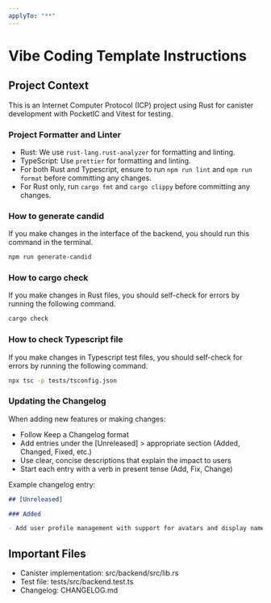 ```yaml
---
applyTo: "**"
---
```


# Vibe Coding Template Instructions

## Project Context

This is an Internet Computer Protocol (ICP) project using Rust for canister development with PocketIC and Vitest for testing.

### Project Formatter and Linter

- Rust: We use `rust-lang.rust-analyzer` for formatting and linting.
- TypeScript: Use `prettier` for formatting and linting.
- For both Rust and Typescript, ensure to run `npm run lint` and `npm run format` before committing any changes.
- For Rust only, run `cargo fmt` and `cargo clippy` before committing any changes.

### How to generate candid

If you make changes in the interface of the backend, you should run this command in the terminal.

```bash
npm run generate-candid
```

### How to cargo check

If you make changes in Rust files, you should self-check for errors by running the following command.

```bash
cargo check
```

### How to check Typescript file

If you make changes in Typescript test files, you should self-check for errors by running the following command.

```bash
npx tsc -p tests/tsconfig.json
```

### Updating the Changelog

When adding new features or making changes:

- Follow Keep a Changelog format
- Add entries under the [Unreleased] > appropriate section (Added, Changed, Fixed, etc.)
- Use clear, concise descriptions that explain the impact to users
- Start each entry with a verb in present tense (Add, Fix, Change)

Example changelog entry:

```markdown
## [Unreleased]

### Added

- Add user profile management with support for avatars and display names
```

## Important Files

- Canister implementation: src/backend/src/lib.rs
- Test file: tests/src/backend.test.ts
- Changelog: CHANGELOG.md
